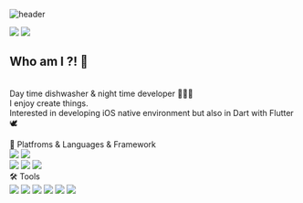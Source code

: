 ![header](https://capsule-render.vercel.app/api?type=rounded&color=timeGradient&text=Mobile%20Developer%20Dowon%20Kim%20🧑🏻‍💻&animation=twinkling&fontSize=40&fontAlignY=50&fontAlign=50&height=180)

<a href="" target="_blank"><img src="https://img.shields.io/badge/dowoniscool@yahoo.com-6001D2?style=flat-square&logo=yahoo&logoColor=FFFFFF"/></a>
<a href="https://www.linkedin.com/in/dodinoyo150/" target="_blank"><img src="https://img.shields.io/badge/Dowon Kim-0A66C2?style=flat-square&logo=LinkedIn&logoColor=FFFFFF"/></a>
## Who am I ?! 🚀
</br>
Day time dishwasher & night time developer 🧑🏻‍💻
</br>
I enjoy create things.
</br>
Interested in developing iOS native environment but also in Dart with Flutter 🕊️

🦾 Platfroms & Languages & Framework
</br>
<a href="" target="_blank"><img src="https://img.shields.io/badge/Dart-0175C2?style=flat-square&logo=Dart&logoColor=FFFFFF"/></a>
<a href="" target="_blank"><img src="https://img.shields.io/badge/Flutter-02569B?style=flat-square&logo=Flutter&logoColor=FFFFFF"/></a>
</br>
<a href="" target="_blank"><img src="https://img.shields.io/badge/iOS-2396F3?style=flat-square&logo=iOS&logoColor=FFFFFF"/></a>
<a href="" target="_blank"><img src="https://img.shields.io/badge/Swift-FC8019?style=flat-square&logo=Swift&logoColor=F05138"/></a>
<a href="" target="_blank"><img src="https://img.shields.io/badge/Swift-004466?style=flat-square&logo=SwiftUI&logoColor=F05138"/></a>
</br>
🛠️ Tools
</br>
<a href="" target="_blank"><img src="https://img.shields.io/badge/VScode-007ACC?style=flat&logo=visualstudiocode&logoColor=FFFFFF"/></a>
<a href="" target="_blank"><img src="https://img.shields.io/badge/Xcode-147EFB?style=flat-square&logo=Xcode&logoColor=FFFFFF"/></a>
<a href="" target="_blank"><img src="https://img.shields.io/badge/Git-F05032?style=flat-square&logo=Git&logoColor=FFFFFF"/></a>
<a href="" target="_blank"><img src="https://img.shields.io/badge/Sourecetree-0052CC?style=flat-square&logo=Sourcetree&logoColor=FFFFFF"/></a>
<a href="" target="_blank"><img src="https://img.shields.io/badge/Realm-39477F?style=flat-square&logo=Realm&logoColor=000000"/></a>
<a href="" target="_blank"><img src="https://img.shields.io/badge/iTerm2-06D6A9?style=flat-square&logo=iTerm2&logoColor=000000"/></a>

<!--
**dodiforth/dodiforth** is a ✨ _special_ ✨ repository because its `README.md` (this file) appears on your GitHub profile.

Here are some ideas to get you started:

- 🔭 I’m currently working on ...
- 🌱 I’m currently learning ...
- 👯 I’m looking to collaborate on ...
- 🤔 I’m looking for help with ...
- 💬 Ask me about ...
- 📫 How to reach me: ...
- 😄 Pronouns: ...
- ⚡ Fun fact: ...
-->
